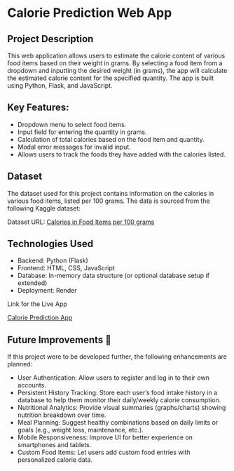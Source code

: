 <h1>Calorie Prediction Web App</h1>
<h2>Project Description</h2>
<p>This web application allows users to estimate the calorie content of various food items based on their weight in grams. By selecting a food item from a dropdown and inputting the desired weight (in grams), the app will calculate the estimated calorie content for the specified quantity. The app is built using Python, Flask, and JavaScript.</p>

<h2>Key Features:</h2>
<ul>
  <li>Dropdown menu to select food items.</li>
  <li>Input field for entering the quantity in grams.</li>
  <li>Calculation of total calories based on the food item and quantity.</li>
  <li>Modal error messages for invalid input.</li>
  <li>Allows users to track the foods they have added with the calories listed.</li>
</ul>


<h2>Dataset</h2>
<p>The dataset used for this project contains information on the calories in various food items, listed per 100 grams. The data is sourced from the following Kaggle dataset:</p>
<p>Dataset URL: <a href="https://www.kaggle.com/datasets/kkhandekar/calories-in-food-items-per-100-grams?resource=download">Calories in Food Items per 100 grams</a></p>

<h2>Technologies Used</h2>
<ul>
  <li>Backend: Python (Flask)</li>
  <li>Frontend: HTML, CSS, JavaScript</li>
  <li>Database: In-memory data structure (or optional database setup if extended)</li>
  <li>Deployment: Render</li>
</ul>

<p>Link for the Live App</p>
<a href="https://calorie-prediction-ca0g.onrender.com">Calorie Prediction App</a>

<h2>Future Improvements 🚀</h2>
<p>If this project were to be developed further, the following enhancements are planned:</p>
<ul>
  <li>User Authentication: Allow users to register and log in to their own accounts.</li>
  <li>Persistent History Tracking: Store each user’s food intake history in a database to help them monitor their daily/weekly calorie consumption.</li>
  <li>Nutritional Analytics: Provide visual summaries (graphs/charts) showing nutrition breakdown over time.</li>
  <li>Meal Planning: Suggest healthy combinations based on daily limits or goals (e.g., weight loss, maintenance, etc.).</li>
  <li>Mobile Responsiveness: Improve UI for better experience on smartphones and tablets.</li>
  <li>Custom Food Items: Let users add custom food entries with personalized calorie data.</li>
</ul>










